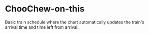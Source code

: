 # ChooChew-on-this
Basic train schedule where the chart automatically updates the train's arrival time and time left from arrival.
